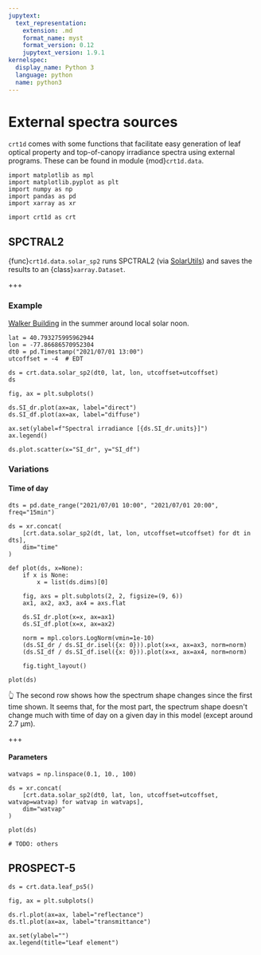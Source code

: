 ```yaml
---
jupytext:
  text_representation:
    extension: .md
    format_name: myst
    format_version: 0.12
    jupytext_version: 1.9.1
kernelspec:
  display_name: Python 3
  language: python
  name: python3
---
```


# External spectra sources

`crt1d` comes with some functions that facilitate easy generation of leaf optical property and top-of-canopy irradiance spectra using external programs. These can be found in module {mod}`crt1d.data`.

```{code-cell} ipython3
import matplotlib as mpl
import matplotlib.pyplot as plt
import numpy as np
import pandas as pd
import xarray as xr

import crt1d as crt
```

## SPCTRAL2

{func}`crt1d.data.solar_sp2` runs SPCTRAL2 (via [SolarUtils](https://github.com/SunPower/SolarUtils)) and saves the results to an {class}`xarray.Dataset`.

+++

### Example

[Walker Building](https://goo.gl/maps/gXy477ZtfF2cmwB59) in the summer around local solar noon.

```{code-cell} ipython3
lat = 40.793275995962944
lon = -77.86686570952304
dt0 = pd.Timestamp("2021/07/01 13:00")
utcoffset = -4  # EDT

ds = crt.data.solar_sp2(dt0, lat, lon, utcoffset=utcoffset)
ds
```

```{code-cell} ipython3
fig, ax = plt.subplots()

ds.SI_dr.plot(ax=ax, label="direct")
ds.SI_df.plot(ax=ax, label="diffuse")

ax.set(ylabel=f"Spectral irradiance [{ds.SI_dr.units}]")
ax.legend()
```

```{code-cell} ipython3
ds.plot.scatter(x="SI_dr", y="SI_df")
```

### Variations

#### Time of day

```{code-cell} ipython3
dts = pd.date_range("2021/07/01 10:00", "2021/07/01 20:00", freq="15min")

ds = xr.concat(
    [crt.data.solar_sp2(dt, lat, lon, utcoffset=utcoffset) for dt in dts],
    dim="time"
)

def plot(ds, x=None):  
    if x is None:
        x = list(ds.dims)[0]

    fig, axs = plt.subplots(2, 2, figsize=(9, 6))
    ax1, ax2, ax3, ax4 = axs.flat

    ds.SI_dr.plot(x=x, ax=ax1)
    ds.SI_df.plot(x=x, ax=ax2)

    norm = mpl.colors.LogNorm(vmin=1e-10)
    (ds.SI_dr / ds.SI_dr.isel({x: 0})).plot(x=x, ax=ax3, norm=norm)
    (ds.SI_df / ds.SI_df.isel({x: 0})).plot(x=x, ax=ax4, norm=norm)

    fig.tight_layout()

plot(ds)
```

👆 The second row shows how the spectrum shape changes since the first time shown. It seems that, for the most part, the spectrum shape doesn't change much with time of day on a given day in this model (except around 2.7 μm).

+++

#### Parameters

```{code-cell} ipython3
watvaps = np.linspace(0.1, 10., 100)

ds = xr.concat(
    [crt.data.solar_sp2(dt0, lat, lon, utcoffset=utcoffset, watvap=watvap) for watvap in watvaps],
    dim="watvap"
)

plot(ds)
```

```{code-cell} ipython3
# TODO: others
```

## PROSPECT-5

```{code-cell} ipython3
ds = crt.data.leaf_ps5()

fig, ax = plt.subplots()

ds.rl.plot(ax=ax, label="reflectance")
ds.tl.plot(ax=ax, label="transmittance")

ax.set(ylabel="")
ax.legend(title="Leaf element")
```

